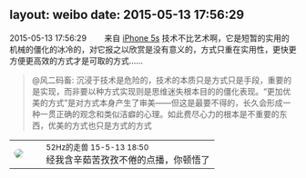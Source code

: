 layout: weibo
date: 2015-05-13 17:56:29
---
<meta name="referrer" content="no-referrer" />

2015-05-13 17:56:29  &nbsp;&nbsp;&nbsp;&nbsp;&nbsp;&nbsp; 来自 <a href="sinaweibo://customweibosource" rel="nofollow">iPhone 5s</a>
技术不比艺术啊，它是短暂的实用的机械的僵化的冰冷的，对它报之以欣赏是没有意义的，方式只重在实用性，更快更方便更高效的方式才是可取的方式……
>  @风二码畜: 沉浸于技术是危险的，技术的本质只是方式只是手段，重要的是实现，而非要以种方式实现则是思维迷失根本目的的僵化表现。“更加优美的方式”是对方式本身产生了审美——但这是最要不得的，长久会形成一种一贯正确的观念和类似洁癖的心理。如此费尽心力的根本是不重要的东西，优美的方式也只是方式的方式 ​​​

<table style="width: 100%;">
  <tr>
    <td style="width: 40px;"><img style="border-radius:50%" src="https://tva4.sinaimg.cn/crop.0.0.180.180.50/8beaf773jw1e8qgp5bmzyj2050050aa8.jpg?KID=imgbed,tva&Expires=1624466425&ssig=%2Fp7AukOEN9"></td>
    <td colspan="2"><small>52Hz的走兽 15-5-13 18:50</small><br/>经我含辛茹苦孜孜不倦的点播，你顿悟了</td>
  </tr>
</table>
